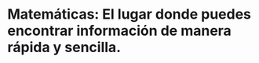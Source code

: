 Matemáticas: El lugar donde puedes encontrar información de manera rápida y sencilla.
=============================================================

